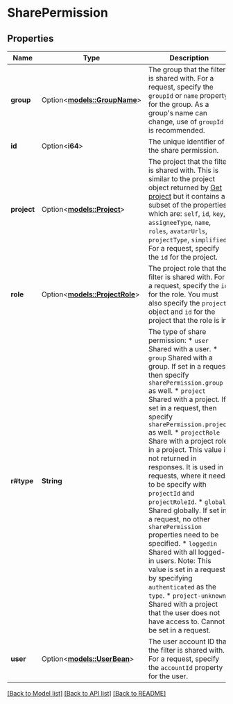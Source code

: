 # SharePermission

## Properties

Name | Type | Description | Notes
------------ | ------------- | ------------- | -------------
**group** | Option<[**models::GroupName**](GroupName.md)> | The group that the filter is shared with. For a request, specify the `groupId` or `name` property for the group. As a group's name can change, use of `groupId` is recommended. | [optional]
**id** | Option<**i64**> | The unique identifier of the share permission. | [optional][readonly]
**project** | Option<[**models::Project**](Project.md)> | The project that the filter is shared with. This is similar to the project object returned by [Get project](#api-rest-api-2-project-projectIdOrKey-get) but it contains a subset of the properties, which are: `self`, `id`, `key`, `assigneeType`, `name`, `roles`, `avatarUrls`, `projectType`, `simplified`.   For a request, specify the `id` for the project. | [optional]
**role** | Option<[**models::ProjectRole**](ProjectRole.md)> | The project role that the filter is shared with.   For a request, specify the `id` for the role. You must also specify the `project` object and `id` for the project that the role is in. | [optional]
**r#type** | **String** | The type of share permission:   *  `user` Shared with a user.  *  `group` Shared with a group. If set in a request, then specify `sharePermission.group` as well.  *  `project` Shared with a project. If set in a request, then specify `sharePermission.project` as well.  *  `projectRole` Share with a project role in a project. This value is not returned in responses. It is used in requests, where it needs to be specify with `projectId` and `projectRoleId`.  *  `global` Shared globally. If set in a request, no other `sharePermission` properties need to be specified.  *  `loggedin` Shared with all logged-in users. Note: This value is set in a request by specifying `authenticated` as the `type`.  *  `project-unknown` Shared with a project that the user does not have access to. Cannot be set in a request. | 
**user** | Option<[**models::UserBean**](UserBean.md)> | The user account ID that the filter is shared with. For a request, specify the `accountId` property for the user. | [optional]

[[Back to Model list]](../README.md#documentation-for-models) [[Back to API list]](../README.md#documentation-for-api-endpoints) [[Back to README]](../README.md)


